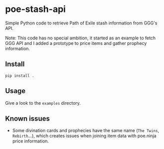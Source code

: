 # poe-stash-api
Simple Python code to retrieve Path of Exile stash information from GGG's API.

Note: This code has no special ambition, it started as an example to fetch GGG API and I added a prototype to price items and gather prophecy information.

## Install

`pip install .`

## Usage
Give a look to the `examples` directory.

## Known issues

- Some divination cards and prophecies have the same name (`The Twins`, `Rebirth`...), which creates issues when joining item data with poe.ninja price information.
